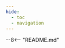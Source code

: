 ```yaml
---
hide:
  - toc
  - navigation
---
```



<style>
  .md-typeset h1,
  .md-content__button {
    display: none;
  }
</style>

--8<-- "README.md"
